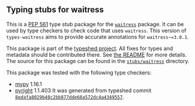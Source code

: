 ## Typing stubs for waitress

This is a [PEP 561](https://peps.python.org/pep-0561/) type stub package for
the [`waitress`](https://github.com/Pylons/waitress) package. It can be used by type checkers
to check code that uses `waitress`. This version of
`types-waitress` aims to provide accurate annotations for
`waitress~=3.0.1`.

This package is part of the [typeshed project](https://github.com/python/typeshed).
All fixes for types and metadata should be contributed there.
See [the README](https://github.com/python/typeshed/blob/main/README.md)
for more details. The source for this package can be found in the
[`stubs/waitress`](https://github.com/python/typeshed/tree/main/stubs/waitress)
directory.

This package was tested with the following type checkers:
* [mypy](https://github.com/python/mypy/) 1.16.1
* [pyright](https://github.com/microsoft/pyright) 1.1.403
It was generated from typeshed commit
[`8edafa8029b48c2bb877dde68a572dc4a4349557`](https://github.com/python/typeshed/commit/8edafa8029b48c2bb877dde68a572dc4a4349557).